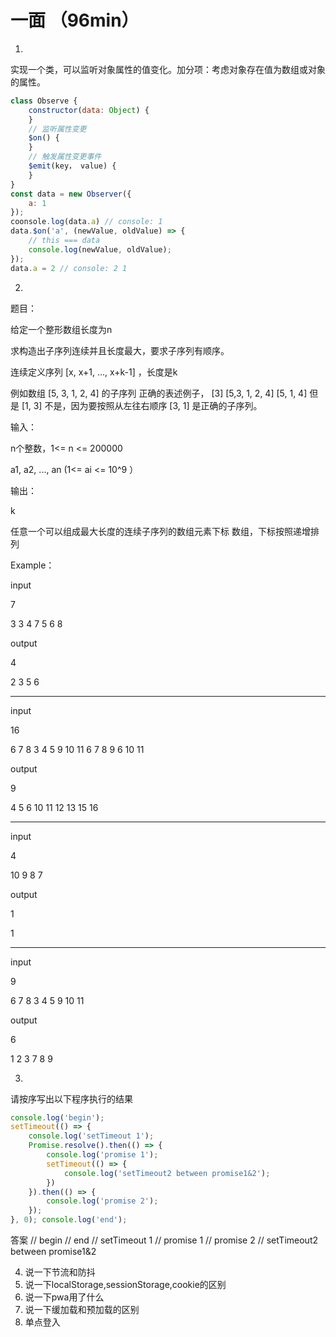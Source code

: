 # 一面 （96min）
1. 
实现一个类，可以监听对象属性的值变化。加分项：考虑对象存在值为数组或对象的属性。
```javascript
class Observe {
    constructor(data: Object) {
    }
    // 监听属性变更         
    $on() {
    }
    // 触发属性变更事件         
    $emit(key， value) {
    }
}
const data = new Observer({
    a: 1     
});
coonsole.log(data.a) // console: 1     
data.$on('a', (newValue, oldValue) => {
    // this === data         
    console.log(newValue, oldValue);
});
data.a = 2 // console: 2 1
```
2. 
题目：

给定一个整形数组长度为n

求构造出子序列连续并且长度最大，要求子序列有顺序。

连续定义序列 [x, x+1, ..., x+k-1] ，长度是k

例如数组 [5, 3, 1, 2, 4] 的子序列 正确的表述例子， [3] [5,3, 1, 2, 4] [5, 1, 4] 但是 [1, 3] 不是，因为要按照从左往右顺序 [3, 1] 是正确的子序列。

输入：

n个整数，1<= n <= 200000

a1, a2, ..., an (1<= ai <= 10^9 ）

输出：

k

任意一个可以组成最大长度的连续子序列的数组元素下标 数组，下标按照递增排列

Example：

input

7

3 3 4 7 5 6 8

output

4

2 3 5 6 

-----------

input

16

6 7 8 3 4 5 9 10 11 6 7 8 9 6 10 11

output

9

4 5 6 10 11 12 13 15 16 

---------

input

4

10 9 8 7

output

1

1 

---------

input

9

6 7 8 3 4 5 9 10 11

output

6

1 2 3 7 8 9 

3. 
请按序写出以下程序执行的结果
```javascript
console.log('begin');
setTimeout(() => {
    console.log('setTimeout 1');
    Promise.resolve().then(() => {
        console.log('promise 1');
        setTimeout(() => {
            console.log('setTimeout2 between promise1&2');
        })
    }).then(() => {
        console.log('promise 2');
    });
}, 0); console.log('end');
```
答案
// begin
// end
// setTimeout 1
// promise 1
// promise 2
// setTimeout2 between promise1&2

4. 说一下节流和防抖
5. 说一下localStorage,sessionStorage,cookie的区别
6. 说一下pwa用了什么
7. 说一下缓加载和预加载的区别
8. 单点登入